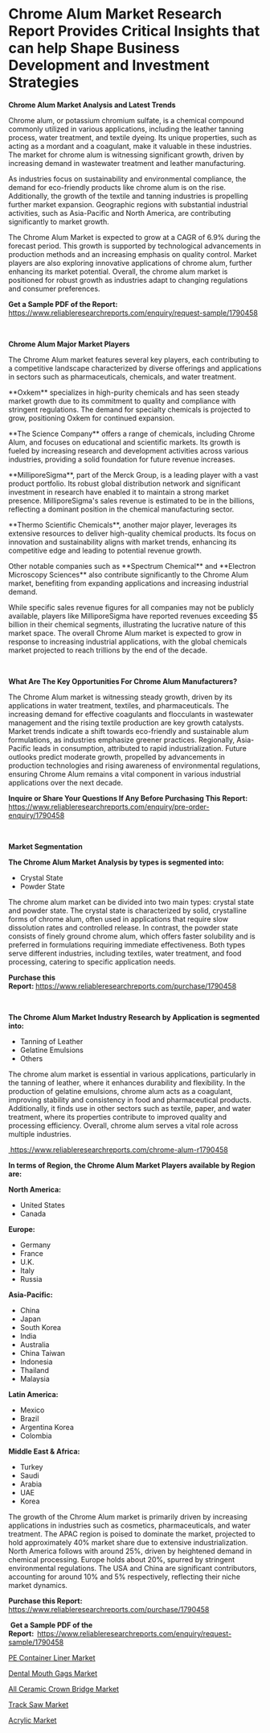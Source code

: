 <p><h1>Chrome Alum Market Research Report Provides Critical Insights that can help Shape Business Development and Investment Strategies</h1></p><p><strong>Chrome Alum Market Analysis and Latest Trends</strong></p>
<p><p>Chrome alum, or potassium chromium sulfate, is a chemical compound commonly utilized in various applications, including the leather tanning process, water treatment, and textile dyeing. Its unique properties, such as acting as a mordant and a coagulant, make it valuable in these industries. The market for chrome alum is witnessing significant growth, driven by increasing demand in wastewater treatment and leather manufacturing.</p><p>As industries focus on sustainability and environmental compliance, the demand for eco-friendly products like chrome alum is on the rise. Additionally, the growth of the textile and tanning industries is propelling further market expansion. Geographic regions with substantial industrial activities, such as Asia-Pacific and North America, are contributing significantly to market growth.</p><p>The Chrome Alum Market is expected to grow at a CAGR of 6.9% during the forecast period. This growth is supported by technological advancements in production methods and an increasing emphasis on quality control. Market players are also exploring innovative applications of chrome alum, further enhancing its market potential. Overall, the chrome alum market is positioned for robust growth as industries adapt to changing regulations and consumer preferences.</p></p>
<p><strong>Get a Sample PDF of the Report:&nbsp;</strong> <a href="https://www.reliableresearchreports.com/enquiry/request-sample/1790458?utm_campaign=5&utm_medium=2&utm_source=Github&utm_content=ia&utm_term=11112024&utm_id=chrome-alum">https://www.reliableresearchreports.com/enquiry/request-sample/1790458</a></p>
<p>&nbsp;</p>
<p><strong>Chrome Alum Major Market Players</strong></p>
<p><p>The Chrome Alum market features several key players, each contributing to a competitive landscape characterized by diverse offerings and applications in sectors such as pharmaceuticals, chemicals, and water treatment.</p><p>**Oxkem** specializes in high-purity chemicals and has seen steady market growth due to its commitment to quality and compliance with stringent regulations. The demand for specialty chemicals is projected to grow, positioning Oxkem for continued expansion.</p><p>**The Science Company** offers a range of chemicals, including Chrome Alum, and focuses on educational and scientific markets. Its growth is fueled by increasing research and development activities across various industries, providing a solid foundation for future revenue increases.</p><p>**MilliporeSigma**, part of the Merck Group, is a leading player with a vast product portfolio. Its robust global distribution network and significant investment in research have enabled it to maintain a strong market presence. MilliporeSigma's sales revenue is estimated to be in the billions, reflecting a dominant position in the chemical manufacturing sector.</p><p>**Thermo Scientific Chemicals**, another major player, leverages its extensive resources to deliver high-quality chemical products. Its focus on innovation and sustainability aligns with market trends, enhancing its competitive edge and leading to potential revenue growth.</p><p>Other notable companies such as **Spectrum Chemical** and **Electron Microscopy Sciences** also contribute significantly to the Chrome Alum market, benefiting from expanding applications and increasing industrial demand.</p><p>While specific sales revenue figures for all companies may not be publicly available, players like MilliporeSigma have reported revenues exceeding $5 billion in their chemical segments, illustrating the lucrative nature of this market space. The overall Chrome Alum market is expected to grow in response to increasing industrial applications, with the global chemicals market projected to reach trillions by the end of the decade.</p></p>
<p>&nbsp;</p>
<p><strong>What Are The Key Opportunities For Chrome Alum Manufacturers?</strong></p>
<p><p>The Chrome Alum market is witnessing steady growth, driven by its applications in water treatment, textiles, and pharmaceuticals. The increasing demand for effective coagulants and flocculants in wastewater management and the rising textile production are key growth catalysts. Market trends indicate a shift towards eco-friendly and sustainable alum formulations, as industries emphasize greener practices. Regionally, Asia-Pacific leads in consumption, attributed to rapid industrialization. Future outlooks predict moderate growth, propelled by advancements in production technologies and rising awareness of environmental regulations, ensuring Chrome Alum remains a vital component in various industrial applications over the next decade.</p></p>
<p><strong>Inquire or Share Your Questions If Any Before Purchasing This Report:</strong> <a href="https://www.reliableresearchreports.com/enquiry/pre-order-enquiry/1790458?utm_campaign=5&utm_medium=2&utm_source=Github&utm_content=ia&utm_term=11112024&utm_id=chrome-alum">https://www.reliableresearchreports.com/enquiry/pre-order-enquiry/1790458</a></p>
<p>&nbsp;</p>
<p><strong>Market Segmentation</strong></p>
<p><strong>The Chrome Alum Market Analysis by types is segmented into:</strong></p>
<p><ul><li>Crystal State</li><li>Powder State</li></ul></p>
<p><p>The chrome alum market can be divided into two main types: crystal state and powder state. The crystal state is characterized by solid, crystalline forms of chrome alum, often used in applications that require slow dissolution rates and controlled release. In contrast, the powder state consists of finely ground chrome alum, which offers faster solubility and is preferred in formulations requiring immediate effectiveness. Both types serve different industries, including textiles, water treatment, and food processing, catering to specific application needs.</p></p>
<p><strong>Purchase this Report:&nbsp;</strong><a href="https://www.reliableresearchreports.com/purchase/1790458?utm_campaign=5&utm_medium=2&utm_source=Github&utm_content=ia&utm_term=11112024&utm_id=chrome-alum">https://www.reliableresearchreports.com/purchase/1790458</a></p>
<p>&nbsp;</p>
<p><strong>The Chrome Alum Market Industry Research by Application is segmented into:</strong></p>
<p><ul><li>Tanning of Leather</li><li>Gelatine Emulsions</li><li>Others</li></ul></p>
<p><p>The chrome alum market is essential in various applications, particularly in the tanning of leather, where it enhances durability and flexibility. In the production of gelatine emulsions, chrome alum acts as a coagulant, improving stability and consistency in food and pharmaceutical products. Additionally, it finds use in other sectors such as textile, paper, and water treatment, where its properties contribute to improved quality and processing efficiency. Overall, chrome alum serves a vital role across multiple industries.</p></p>
<p><a href="https://www.reliableresearchreports.com/chrome-alum-r1790458?utm_campaign=5&utm_medium=2&utm_source=Github&utm_content=ia&utm_term=11112024&utm_id=chrome-alum">&nbsp;https://www.reliableresearchreports.com/chrome-alum-r1790458</a></p>
<p><strong>In terms of Region, the Chrome Alum Market Players available by Region are:</strong></p>
<p>
    <p> <strong> North America: </strong>
        <ul>
            <li>United States</li>
            <li>Canada</li>
        </ul>
        </p> 
    <p> <strong> Europe: </strong>
        <ul>
            <li>Germany</li>
            <li>France</li>
            <li>U.K.</li>
            <li>Italy</li>
            <li>Russia</li>
        </ul>
        </p> 
    <p> <strong> Asia-Pacific: </strong>
        <ul>
            <li>China</li>
            <li>Japan</li>
            <li>South Korea</li>
            <li>India</li>
            <li>Australia</li>
            <li>China Taiwan</li>
            <li>Indonesia</li>
            <li>Thailand</li>
            <li>Malaysia</li>
        </ul>
        </p> 
    <p> <strong> Latin America: </strong>
        <ul>
            <li>Mexico</li>
            <li>Brazil</li>
            <li>Argentina Korea</li>
            <li>Colombia</li>
        </ul>
        </p> 
    <p> <strong> Middle East & Africa: </strong>
        <ul>
            <li>Turkey</li>
            <li>Saudi</li>
            <li>Arabia</li>
            <li>UAE</li>
            <li>Korea</li>
        </ul>
    </p>
    </p>
<p><p>The growth of the Chrome Alum market is primarily driven by increasing applications in industries such as cosmetics, pharmaceuticals, and water treatment. The APAC region is poised to dominate the market, projected to hold approximately 40% market share due to extensive industrialization. North America follows with around 25%, driven by heightened demand in chemical processing. Europe holds about 20%, spurred by stringent environmental regulations. The USA and China are significant contributors, accounting for around 10% and 5% respectively, reflecting their niche market dynamics.</p></p>
<p><strong>Purchase this Report: </strong><a href="https://www.reliableresearchreports.com/purchase/1790458?utm_campaign=5&utm_medium=2&utm_source=Github&utm_content=ia&utm_term=11112024&utm_id=chrome-alum">https://www.reliableresearchreports.com/purchase/1790458</a></p>
<p>&nbsp;<strong>Get a Sample PDF of the Report:&nbsp;&nbsp;</strong><a href="https://www.reliableresearchreports.com/enquiry/request-sample/1790458?utm_campaign=5&utm_medium=2&utm_source=Github&utm_content=ia&utm_term=11112024&utm_id=chrome-alum">https://www.reliableresearchreports.com/enquiry/request-sample/1790458</a></p>
<p><strong></strong></p>
<p><p><a href="https://github.com/sumonsky0m/Market-Research-Report-List-1/blob/main/pe-container-liner-market.md?utm_campaign=5&utm_medium=2&utm_source=Github&utm_content=ia&utm_term=11112024&utm_id=chrome-alum">PE Container Liner Market</a></p><p><a href="https://issuu.com/reportprime-2/docs/dental-mouth-gags-market-size-2030._b2936d3dcc8b04?utm_campaign=5&utm_medium=2&utm_source=Github&utm_content=ia&utm_term=11112024&utm_id=chrome-alum">Dental Mouth Gags Market</a></p><p><a href="https://issuu.com/reportprime-2/docs/all-ceramic-crown-bridge-market-siz_bae91b06d1b5d9?utm_campaign=5&utm_medium=2&utm_source=Github&utm_content=ia&utm_term=11112024&utm_id=chrome-alum">All Ceramic Crown Bridge Market</a></p><p><a href="https://www.linkedin.com/pulse/track-saw-market-global-insights-sales-trends-2024-2031-karmark-0bl2f?utm_campaign=5&utm_medium=2&utm_source=Github&utm_content=ia&utm_term=11112024&utm_id=chrome-alum">Track Saw Market</a></p><p><a href="https://github.com/RogerBennett414/Market-Research-Report-List-1/blob/main/acrylic-market.md?utm_campaign=5&utm_medium=2&utm_source=Github&utm_content=ia&utm_term=11112024&utm_id=chrome-alum">Acrylic Market</a></p></p>